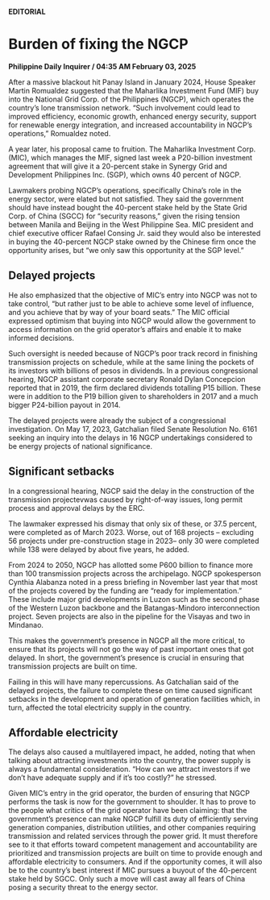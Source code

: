 **EDITORIAL**

# Burden of fixing the NGCP

****Philippine Daily Inquirer / 04:35 AM February 03, 2025****

After a massive blackout hit Panay Island in January 2024, House Speaker Martin Romualdez suggested that the Maharlika Investment Fund (MIF) buy into the National Grid Corp. of the Philippines (NGCP), which operates the country’s lone transmission network. “Such involvement could lead to improved efficiency, economic growth, enhanced energy security, support for renewable energy integration, and increased accountability in NGCP’s operations,” Romualdez noted.

A year later, his proposal came to fruition. The Maharlika Investment Corp. (MIC), which manages the MIF, signed last week a P20-billion investment agreement that will give it a 20-percent stake in Synergy Grid and Development Philippines Inc. (SGP), which owns 40 percent of NGCP.

Lawmakers probing NGCP’s operations, specifically China’s role in the energy sector, were elated but not satisfied. They said the government should have instead bought the 40-percent stake held by the State Grid Corp. of China (SGCC) for “security reasons,” given the rising tension between Manila and Beijing in the West Philippine Sea. MIC president and chief executive officer Rafael Consing Jr. said they would also be interested in buying the 40-percent NGCP stake owned by the Chinese firm once the opportunity arises, but “we only saw this opportunity at the SGP level.”

## Delayed projects

He also emphasized that the objective of MIC’s entry into NGCP was not to take control, “but rather just to be able to achieve some level of influence, and you achieve that by way of your board seats.” The MIC official expressed optimism that buying into NGCP would allow the government to access information on the grid operator’s affairs and enable it to make informed decisions.

Such oversight is needed because of NGCP’s poor track record in finishing transmission projects on schedule, while at the same lining the pockets of its investors with billions of pesos in dividends. In a previous congressional hearing, NGCP assistant corporate secretary Ronald Dylan Concepcion reported that in 2019, the firm declared dividends totalling P15 billion. These were in addition to the P19 billion given to shareholders in 2017 and a much bigger P24-billion payout in 2014.

The delayed projects were already the subject of a congressional investigation. On May 17, 2023, Gatchalian filed Senate Resolution No. 6161 seeking an inquiry into the delays in 16 NGCP undertakings considered to be energy projects of national significance.

## Significant setbacks

In a congressional hearing, NGCP said the delay in the construction of the transmission projectevwas caused by right-of-way issues, long permit process and approval delays by the ERC.

The lawmaker expressed his dismay that only six of these, or 37.5 percent, were completed as of March 2023. Worse, out of 168 projects – excluding 56 projects under pre-construction stage in 2023– only 30 were completed while 138 were delayed by about five years, he added.

From 2024 to 2050, NGCP has allotted some P600 billion to finance more than 100 transmission projects across the archipelago. NGCP spokesperson Cynthia Alabanza noted in a press briefing in November last year that most of the projects covered by the funding are “ready for implementation.” These include major grid developments in Luzon such as the second phase of the Western Luzon backbone and the Batangas-Mindoro interconnection project. Seven projects are also in the pipeline for the Visayas and two in Mindanao.

This makes the government’s presence in NGCP all the more critical, to ensure that its projects will not go the way of past important ones that got delayed. In short, the government’s presence is crucial in ensuring that transmission projects are built on time.

Failing in this will have many repercussions. As Gatchalian said of the delayed projects, the failure to complete these on time caused significant setbacks in the development and operation of generation facilities which, in turn, affected the total electricity supply in the country.

## Affordable electricity

The delays also caused a multilayered impact, he added, noting that when talking about attracting investments into the country, the power supply is always a fundamental consideration. “How can we attract investors if we don’t have adequate supply and if it’s too costly?” he stressed.

Given MIC’s entry in the grid operator, the burden of ensuring that NGCP performs the task is now for the government to shoulder. It has to prove to the people what critics of the grid operator have been claiming: that the government’s presence can make NGCP fulfill its duty of efficiently serving generation companies, distribution utilities, and other companies requiring transmission and related services through the power grid. It must therefore see to it that efforts toward competent management and accountability are prioritized and transmission projects are built on time to provide enough and affordable electricity to consumers. And if the opportunity comes, it will also be to the country’s best interest if MIC pursues a buyout of the 40-percent stake held by SGCC. Only such a move will cast away all fears of China posing a security threat to the energy sector.